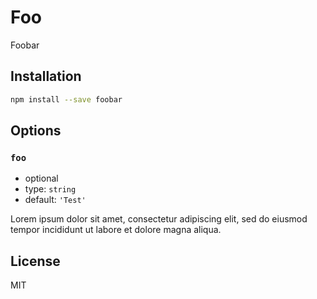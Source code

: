 # Foo

Foobar

## Installation

```sh
npm install --save foobar
```

## Options

### `foo`

- optional
- type: `string`
- default: `'Test'`

Lorem ipsum dolor sit amet, consectetur adipiscing elit, sed do eiusmod tempor incididunt ut labore et dolore magna aliqua.

## License

MIT

